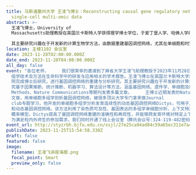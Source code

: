 ```yaml
---
title: 马斯诸塞州大学 王凌飞博士：Reconstructing causal gene regulatory networksfrom
  single-cell multi-omic data
abstract: >-
  王凌飞博士，University of
  Massachusetts助理教授在英国兰卡斯特人学获得理学博士学位，于爱丁堡人学、哈佛人学&MIT博德研究所、哈佛大学医学院完成博士后研究，进行基因调控网络的重建与分析。

  其主要研究兴趣在于开发新的计算生物学方法，由数据重建基因调控网络，尤其在单细胞和时空多组学领域。他的研究基于因果推断、统计推断、机器学习、算法设计等方法，涵盖基因网终、遗传学、单细胞及时空组学、发育生物学等领域。其在Science、Nature Methods、Nature Communications等期刊发表多篇文章。
location: 主楼1102 会议室
date: 2023-11-28T02:00:00.000Z
date_end: 2023-11-28T04:00:00.000Z
all_day: false
event: "各位老师，     我们很荣幸的邀请到了麻省大学王凌飞助理教授于2023年11月28日（周二）上午10点在主楼1102为广大师生做关于单细胞多\
  组学技术及方法在生命科学中的研发与应用相关的学术报告。王凌飞博士在英国兰卡斯特大学获得理学博士学位，于爱丁堡大学、哈佛大学&MIT博德研究所、哈佛大学医学\
  院完成博士后研究，进行基因调控网络的重建与分析研究。其主要研究兴趣在于开发新的计算生物学方法，由数据重建基因调控网络，尤其在单细胞和时空多组学领域。他的研\
  究基于因果推断、统计推断、机器学习、算法设计等方法，涵盖基因网络、遗传学、单细胞及时空组学、发育生物学等领域。其在Science、Nature
  Methods、Nature Communications等期刊发表多篇文章。     王博士近期发表的Nature Methods
  文章，用单细胞多组学剖析基因调控网络，被很多顶尖大学专门拿来做Journal
  club专题学习，他开发的单细胞多组学分析发育连续性的动态基因调控网络Dictys，可用于从单细胞转录组和染色质可及性数据中重建、分析和可视化上下文特异性\
  和动态基因调控网络。该方法利用了染色质可及性、基因表达的多组学单细胞分析、上下文特异性转录因子(TF)足迹、随机过程网络和scRNA-seq读取计数的高效\
  概率模型。Dictys提高了基因调控网络重建的准确性和再现性，并能够跨发育环境对特定上下文和动态基因调控网络进行推断和比较分析。
  为满足校内外师生的参加需求，我们同时开通了线上会议室（腾讯会议号:324-119-482密码: 202311)。欢迎转发与参加。"
event_url: http://styzrbh.bjfu.edu.cn/xsjl/27e25ca94ad84c59a65ec311e7a4eea0.html
publishDate: 2023-11-25T15:54:58.330Z
draft: false
featured: false
image:
  filename: 王凌飞讲座海报.png
  focal_point: Smart
  preview_only: false
---
```

